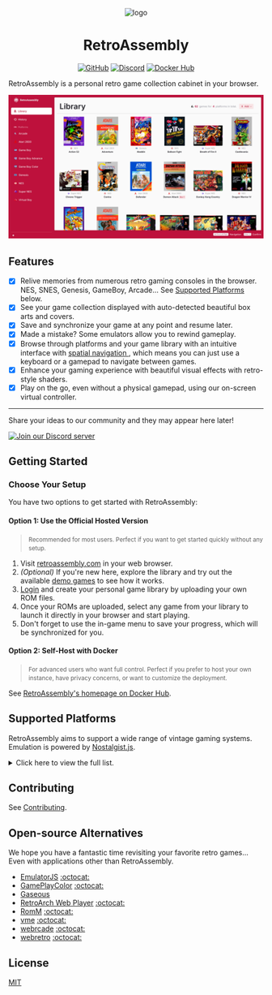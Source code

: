 <p align="center">
  <img src="public/assets/logo/logo-512x512.png" alt="logo" width="100" height="100">
  <h1 align="center">RetroAssembly</h1>
</p>

<p align="center">
  <a href="https://github.com/arianrhodsandlot/retroassembly"><img src="https://img.shields.io/github/stars/arianrhodsandlot/retroassembly" alt="GitHub"></a>
  <a href="https://discord.gg/gwaKRAYG6t"><img src="https://img.shields.io/discord/1129062038543548496?logo=discord" alt="Discord"></a>
  <a href="https://hub.docker.com/r/arianrhodsandlot/retroassembly"><img src="https://img.shields.io/docker/pulls/arianrhodsandlot/retroassembly" alt="Docker Hub"></a>
</p>

RetroAssembly is a personal retro game collection cabinet in your browser.

![library](public/assets/screenshots/library.jpeg)

## Features

- [x] Relive memories from numerous retro gaming consoles in the browser. NES, SNES, Genesis, GameBoy, Arcade... See [Supported Platforms](#supported-platforms) below.
- [x] See your game collection displayed with auto-detected beautiful box arts and covers.
- [x] Save and synchronize your game at any point and resume later.
- [x] Made a mistake? Some emulators allow you to rewind gameplay.
- [x] Browse through platforms and your game library with an intuitive interface with [spatial navigation
](https://en.wikipedia.org/wiki/Spatial_navigation), which means you can just use a keyboard or a gamepad to navigate between games.
- [x] Enhance your gaming experience with beautiful visual effects with retro-style shaders.
- [x] Play on the go, even without a physical gamepad, using our on-screen virtual controller.

---

Share your ideas to our community and they may appear here later!

<a href="https://discord.gg/gwaKRAYG6t">
  <picture>
    <source media="(prefers-color-scheme: light)" srcset="https://invidget.switchblade.xyz/gwaKRAYG6t?theme=light">
    <source media="(prefers-color-scheme: dark)" srcset="https://invidget.switchblade.xyz/gwaKRAYG6t">
    <img alt="Join our Discord server" src="https://invidget.switchblade.xyz/gwaKRAYG6t?theme=light">
  </picture>
</a>

## Getting Started

### Choose Your Setup
You have two options to get started with RetroAssembly:

#### Option 1: Use the Official Hosted Version
> <small>Recommended for most users. Perfect if you want to get started quickly without any setup.</small>

1. Visit [retroassembly.com](https://retroassembly.com/) in your web browser.
2. *(Optional)* If you're new here, explore the library and try out the available [demo games](https://retroassembly.com/demo) to see how it works.
3. [Login](https://retroassembly.com/login) and create your personal game library by uploading your own ROM files.
4. Once your ROMs are uploaded, select any game from your library to launch it directly in your browser and start playing.
5. Don't forget to use the in-game menu to save your progress, which will be synchronized for you.

#### Option 2: Self-Host with Docker
> <small>For advanced users who want full control. Perfect if you prefer to host your own instance, have privacy concerns, or want to customize the deployment.</small>

See [RetroAssembly's homepage on Docker Hub](https://hub.docker.com/r/arianrhodsandlot/retroassembly#quick-start).

## Supported Platforms

RetroAssembly aims to support a wide range of vintage gaming systems. Emulation is powered by [Nostalgist.js](https://nostalgist.js.org/).

<details>
  <summary>Click here to view the full list.</summary>

  | Console | Available Emulators |
  | - | - |
  | Arcade | `fbneo`, `mame2003_plus` |
  | Atari 2600 | `stella2014` |
  | Atari 5200 | `a5200` |
  | Atari 7800 | `prosystem` |
  | Atari Lynx | `mednafen_lynx` |
  | Famicom Disk System | `fceumm`, `nestopia` |
  | Game & Watch | `gw` |
  | Game Boy | `mgba`, `gearboy`, `gambatte`, `tgbdual` |
  | Game Boy Advance | `mgba`, `vba_next` |
  | Game Boy Color | `mgba`, `gearboy`, `gambatte`, `tgbdual` |
  | Game Gear | `genesis_plus_gx`, `gearsystem` |
  | Genesis / Megadrive | `genesis_plus_gx` |
  | Magnavox - Odyssey2 / Philips Videopac+ | `o2em` |
  | Master System | `genesis_plus_gx`, `picodrive`, `gearsystem` |
  | Neo Geo Pocket | `mednafen_ngp` |
  | Neo Geo Pocket Color | `mednafen_ngp` |
  | NES / Family Computer | `fceumm`, `nestopia`, `quicknes` |
  | Sega SG-1000 | `gearsystem` |
  | Super NES / Super Famicom | `snes9x`, `snes9x2002`, `snes9x2005`, `snes9x2010` |
  | Virtual Boy | `mednafen_vb` |
  | WonderSwan | `mednafen_wswan` |
  | WonderSwan Color | `mednafen_wswan` |

</details>

## Contributing
See [Contributing](docs/contributing.md).

## Open-source Alternatives
We hope you have a fantastic time revisiting your favorite retro games... Even with applications other than RetroAssembly.

- [EmulatorJS](https://emulatorjs.org) [:octocat:](https://github.com/EmulatorJS/EmulatorJS)
- [GamePlayColor](https://gameplaycolor.com) [:octocat:](https://github.com/gameplaycolor/gameplaycolor)
- [Gaseous](https://github.com/gaseous-project/gaseous-server)
- [RetroArch Web Player](https://web.libretro.com) [:octocat:](https://github.com/libretro/RetroArch/tree/master/pkg/emscripten)
- [RomM](https://romm.app/) [:octocat:](https://github.com/rommapp/romm)
- [vme](https://gitgalu.github.io/vme/) [:octocat:](https://github.com/gitGalu/vme)
- [webrcade](https://www.webrcade.com) [:octocat:](https://github.com/webrcade/webrcade)
- [webretro](https://binbashbanana.github.io/webretro/) [:octocat:](https://github.com/BinBashBanana/webretro)

## License
[MIT](license)
